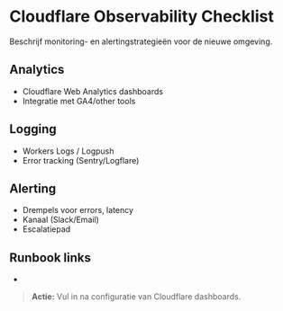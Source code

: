 # Cloudflare Observability Checklist

Beschrijf monitoring- en alertingstrategieën voor de nieuwe omgeving.

## Analytics
- Cloudflare Web Analytics dashboards
- Integratie met GA4/other tools

## Logging
- Workers Logs / Logpush
- Error tracking (Sentry/Logflare)

## Alerting
- Drempels voor errors, latency
- Kanaal (Slack/Email)
- Escalatiepad

## Runbook links
- 

> **Actie:** Vul in na configuratie van Cloudflare dashboards.
